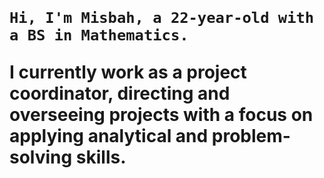 <html lang="en">
<head>
    <meta charset="UTF-8">
    <meta name="viewport" content="width=device-width, initial-scale=1.0">
    <title>Misbah</title>
</head>
<body>
    <h1><p style="padding: 300px;">

    Hi, I'm Misbah, a 22-year-old with a BS in Mathematics.
 I currently work as a project coordinator, directing and overseeing projects with a focus on applying analytical and problem-solving skills.
    </h1>
</body>
</html>

